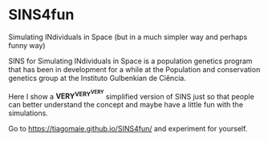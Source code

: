 # SINS4fun
Simulating INdividuals in Space (but in a much simpler way and perhaps funny way)


SINS for Simulating INdividuals in Space is a population genetics program that has been in development for a while at the Population and conservation genetics group at the Instituto Gulbenkian de Ciência.

Here I show a <b>VERY<sup>VERY<sup>VERY</sup></sup></b> simplified version of SINS just so that people can better understand the concept and maybe have a little fun with the simulations.

Go to https://tiagomaie.github.io/SINS4fun/ and experiment for yourself.
